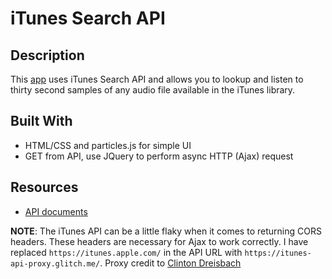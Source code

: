 # iTunes Search API

## Description

This [app](https://thirty-second-dance-party.herokuapp.com/) uses iTunes Search API and allows you to lookup and listen to thirty second samples of any audio file available in the iTunes library.


## Built With
- HTML/CSS and particles.js for simple UI
- GET from API, use JQuery to perform async HTTP (Ajax) request 

## Resources 
- [API documents](https://affiliate.itunes.apple.com/resources/documentation/itunes-store-web-service-search-api/)

**NOTE**: The iTunes API can be a little flaky when it comes to returning CORS headers. These headers are necessary for Ajax to work correctly. I have replaced `https://itunes.apple.com/` in the API URL with `https://itunes-api-proxy.glitch.me/`.  Proxy credit to [Clinton Dreisbach](https://github.com/cndreisbach)